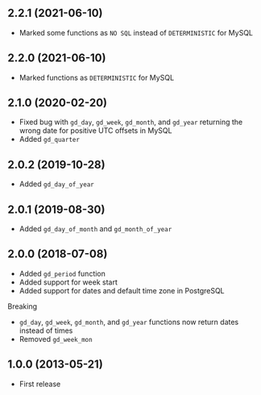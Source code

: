 ## 2.2.1 (2021-06-10)

- Marked some functions as `NO SQL` instead of `DETERMINISTIC` for MySQL

## 2.2.0 (2021-06-10)

- Marked functions as `DETERMINISTIC` for MySQL

## 2.1.0 (2020-02-20)

- Fixed bug with `gd_day`, `gd_week`, `gd_month`, and `gd_year` returning the wrong date for positive UTC offsets in MySQL
- Added `gd_quarter`

## 2.0.2 (2019-10-28)

- Added `gd_day_of_year`

## 2.0.1 (2019-08-30)

- Added `gd_day_of_month` and `gd_month_of_year`

## 2.0.0 (2018-07-08)

- Added `gd_period` function
- Added support for week start
- Added support for dates and default time zone in PostgreSQL

Breaking

- `gd_day`, `gd_week`, `gd_month`, and `gd_year` functions now return dates instead of times
- Removed `gd_week_mon`

## 1.0.0 (2013-05-21)

- First release
